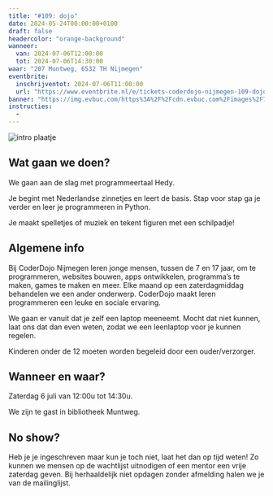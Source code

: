 ```yaml
---
title: "#109: dojo"
date: 2024-05-24T00:00:00+0100
draft: false
headercolor: "orange-background"
wanneer: 
  van: 2024-07-06T12:00:00
  tot: 2024-07-06T14:30:00
waar: "207 Muntweg, 6532 TH Nijmegen"
eventbrite:
  inschrijventot: 2024-07-06T11:00:00
  url: "https://www.eventbrite.nl/e/tickets-coderdojo-nijmegen-109-dojo-912664874207"
banner: "https://img.evbuc.com/https%3A%2F%2Fcdn.evbuc.com%2Fimages%2F794503199%2F187233351803%2F1%2Foriginal.20240622-191212?h=200&w=450&auto=format%2Ccompress&q=75&sharp=10&rect=0%2C0%2C2160%2C1080&s=6a88bb18d9eb7242fa1e15121bf912e0"
instructies:
  - 
---
```


![intro plaatje](https://img.evbuc.com/https%3A%2F%2Fcdn.evbuc.com%2Fimages%2F794503199%2F187233351803%2F1%2Foriginal.20240622-191212?h=200&w=450&auto=format%2Ccompress&q=75&sharp=10&rect=0%2C0%2C2160%2C1080&s=6a88bb18d9eb7242fa1e15121bf912e0)


## Wat gaan we doen?

We gaan aan de slag met programmeertaal Hedy. 

Je begint met Nederlandse zinnetjes en leert de basis. Stap voor stap ga je verder en leer je programmeren  in Python.

Je maakt spelletjes of muziek en tekent figuren met een schilpadje!




<!--more-->


## Algemene info

Bij CoderDojo Nijmegen leren jonge mensen, tussen de 7 en 17 jaar, om te programmeren, websites bouwen, apps ontwikkelen, programma’s te maken, games te maken en meer. Elke maand op een zaterdagmiddag behandelen we een ander onderwerp. CoderDojo maakt leren programmeren een leuke en sociale ervaring.

We gaan er vanuit dat je zelf een laptop meeneemt. Mocht dat niet kunnen, laat ons dat dan even weten, zodat we een leenlaptop voor je kunnen regelen.

Kinderen onder de 12 moeten worden begeleid door een ouder/verzorger.



## Wanneer en waar?

Zaterdag 6 juli van 12:00u tot 14:30u.

We zijn te gast in bibliotheek Muntweg.



## No show?

Heb je je ingeschreven maar kun je toch niet, laat het dan op tijd weten! Zo kunnen we mensen op de wachtlijst uitnodigen of een mentor een vrije zaterdag geven. Bij herhaaldelijk niet opdagen zonder afmelding halen we je van de mailinglijst.